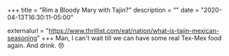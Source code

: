 +++
title = "Rim a Bloody Mary with Tajin?"
description = ""
date = "2020-04-13T16:30:11-05:00"

externalurl = "https://www.thrillist.com/eat/nation/what-is-tajin-mexican-seasoning"
+++
Man, I can't wait till we can have some real Tex-Mex food again. And drink. 😞